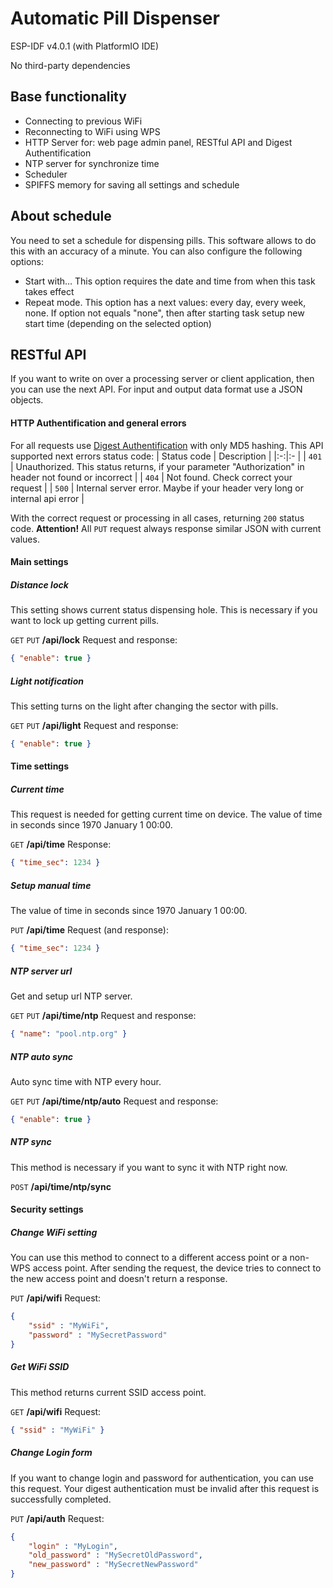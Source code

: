 # Automatic Pill Dispenser
ESP-IDF v4.0.1 (with PlatformIO IDE)

No third-party dependencies
## Base functionality
- Connecting to previous WiFi
- Reconnecting to WiFi using WPS
- HTTP Server for: web page admin panel, RESTful API and Digest Authentification
- NTP server for synchronize time
- Scheduler
- SPIFFS memory for saving all settings and schedule
## About schedule
You need to set a schedule for dispensing pills. This software allows to do this with an accuracy of a minute. You can also configure the following options:
- Start with… This option requires the date and time from when this task takes effect
- Repeat mode. This option has a next values: every day, every week, none. If option not equals "none", then after starting task setup new start time (depending on the selected option)
## RESTful API
If you want to write on over a processing server or client application, then you can use the next API. For input and output data format use a JSON objects.
#### HTTP Authentification and general errors
For all requests use [Digest Authentification](https://wikipedia.org/wiki/Digest_access_authentication) with only MD5 hashing. This API supported next errors status code:
| Status code | Description |
|:-:|:- |
| `401` | Unauthorized. This status returns, if your parameter "Authorization" in header not found or incorrect |
| `404` | Not found. Check correct your request |
| `500` | Internal server error. Maybe if your header very long or internal api error |

With the correct request or processing in all cases, returning `200` status code.
**Attention!** All `PUT` request always response similar JSON with current values.
#### Main settings
##### Distance lock
This setting shows current status dispensing hole. This is necessary if you want to lock up getting current pills.

`GET` `PUT` **/api/lock**
Request and response:
```json
{ "enable": true }
```
##### Light notification
This setting turns on the light after changing the sector with pills.

`GET` `PUT` **/api/light**
Request and response:
```json
{ "enable": true }
```
#### Time settings
##### Current time
This request is needed for getting current time on device. The value of time in seconds since 1970 January 1 00:00.

`GET` **/api/time**
Response:
```json
{ "time_sec": 1234 }
```
##### Setup manual time
The value of time in seconds since 1970 January 1 00:00.

`PUT` **/api/time**
Request (and response):
```json
{ "time_sec": 1234 }
```
##### NTP server url
Get and setup url NTP server.

`GET` `PUT` **/api/time/ntp**
Request and response:
```json
{ "name": "pool.ntp.org" }
```
##### NTP auto sync
Auto sync time with NTP every hour.

`GET` `PUT` **/api/time/ntp/auto**
Request and response:
```json
{ "enable": true }
```
##### NTP sync
This method is necessary if you want to sync it with NTP right now.

`POST` **/api/time/ntp/sync**
#### Security settings
##### Change WiFi setting
You can use this method to connect to a different access point or a non-WPS access point. After sending the request, the device tries to connect to the new access point and doesn't return a response.

`PUT` **/api/wifi**
Request:
```json
{
    "ssid" : "MyWiFi",
    "password" : "MySecretPassword"
}
```
##### Get WiFi SSID
This method returns current SSID access point.

`GET` **/api/wifi**
Request:
```json
{ "ssid" : "MyWiFi" }
```
##### Change Login form
If you want to change login and password for authentication, you can use this request. Your digest authentication must be invalid after this request is successfully completed.

`PUT` **/api/auth**
Request:
```json
{
    "login" : "MyLogin",
    "old_password" : "MySecretOldPassword",
    "new_password" : "MySecretNewPassword"
}
```
